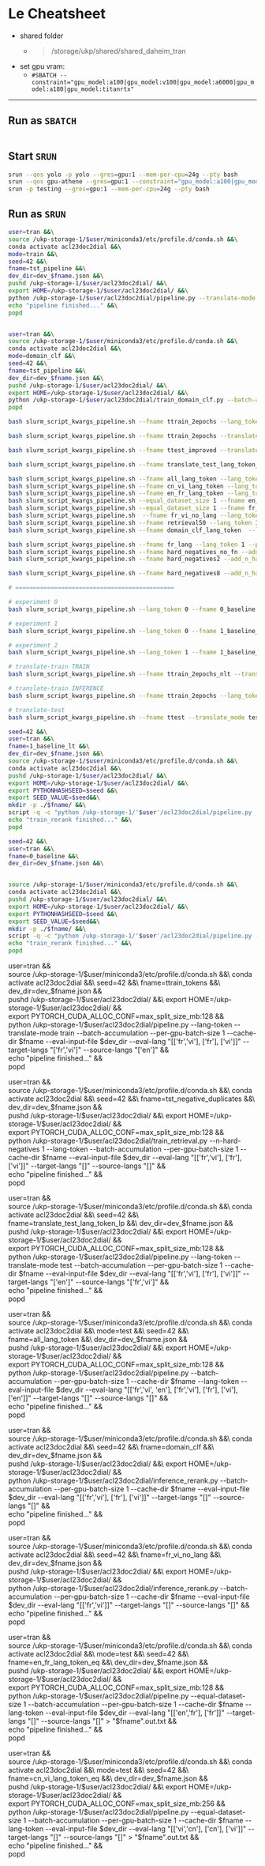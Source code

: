 # Le Cheatsheet
- shared folder
    - > /storage/ukp/shared/shared_daheim_tran 
- set gpu vram:
    - `#SBATCH --constraint="gpu_model:a100|gpu_model:v100|gpu_model:a6000|gpu_model:a180|gpu_model:titanrtx"`
---

## Run as `SBATCH`
```bash

```

## Start `SRUN` 
```bash
srun --qos yolo -p yolo --gres=gpu:1 --mem-per-cpu=24g --pty bash
srun --qos gpu-athene --gres=gpu:1 --constraint="gpu_model:a100|gpu_model:v100|gpu_model:a6000|gpu_model:a180" --mem-per-cpu=42g --pty bash 
srun -p testing --gres=gpu:1 --mem-per-cpu=24g --pty bash
```

## Run as `SRUN` 

```bash
user=tran &&\
source /ukp-storage-1/$user/miniconda3/etc/profile.d/conda.sh &&\
conda activate acl23doc2dial &&\ 
mode=train &&\
seed=42 &&\
fname=tst_pipeline &&\
dev_dir=dev_$fname.json &&\
pushd /ukp-storage-1/$user/acl23doc2dial/ &&\
export HOME=/ukp-storage-1/$user/acl23doc2dial/ &&\
python /ukp-storage-1/$user/acl23doc2dial/pipeline.py --translate-mode $mode --batch-accumulation --per-gpu-batch-size 8 --cache-dir=$fname --lang-token --eval-input-file=$dev_dir --eval-lang "[['fr', 'vi', 'en'], ['fr', 'vi'], ['fr'], ['vi'], ['en']]" --target-langs "['fr', 'vi']" --source-lang "en" &&\
echo "pipeline finished..." &&\
popd


user=tran &&\
source /ukp-storage-1/$user/miniconda3/etc/profile.d/conda.sh &&\
conda activate acl23doc2dial &&\ 
mode=domain_clf &&\
seed=42 &&\
fname=tst_pipeline &&\
dev_dir=dev_$fname.json &&\
pushd /ukp-storage-1/$user/acl23doc2dial/ &&\
export HOME=/ukp-storage-1/$user/acl23doc2dial/ &&\
python /ukp-storage-1/$user/acl23doc2dial/train_domain_clf.py --batch-accumulation --per-gpu-batch-size 32 --cache-dir=$fname --eval-input-file=$dev_dir --eval-lang "[['fr', 'vi'], ['fr'], ['vi']]" --target-langs "[]" --source-lang "[]" &&\
popd
```

```sh
bash slurm_script_kwargs_pipeline.sh --fname ttrain_2epochs --lang_token 1 --per_gpu_batch_size 1 --eval_lang "[['fr', 'vi'], ['fr'], ['vi']]" --target_langs "[]" --source_langs "[]" --length_penalty 2

bash slurm_script_kwargs_pipeline.sh --fname ttrain_2epochs --translate_mode train --lang_token 1 --per_gpu_batch_size 1 --eval_lang "[['fr', 'vi', 'en'], ['fr', 'vi'], ['fr'], ['vi'], ['en']]" --target_langs "['fr', 'vi']" --source_langs "['en']" --length_penalty 2

bash slurm_script_kwargs_pipeline.sh --fname ttest_improved --translate_mode test --lang_token 1 --per_gpu_batch_size 1 --eval_lang "[['fr','vi'], ['fr'], ['vi']]" --target_langs "['en']" --source_langs "['fr', 'vi']" --source_langs "['en']"

bash slurm_script_kwargs_pipeline.sh --fname translate_test_lang_token_lp --translate_mode test --lang_token 1 --per_gpu_batch_size 1 --eval_lang "[['fr', 'vi'], ['fr'], ['vi']]" --target_langs "['en']" --source_langs "['fr', 'vi']"

bash slurm_script_kwargs_pipeline.sh --fname all_lang_token --lang_token 1 --per_gpu_batch_size 8 --eval_lang "[['fr','vi', 'en'], ['fr','vi'], ['fr'], ['vi'], ['en']]" --target_langs "[]" --source_langs "[]"
bash slurm_script_kwargs_pipeline.sh --fname cn_vi_lang_token --lang_token 1 --per_gpu_batch_size 8 --eval_lang "[['cn','vi'], ['vi']]" --target_langs "[]" --source_langs "[]"
bash slurm_script_kwargs_pipeline.sh --fname en_fr_lang_token --lang_token 1 --per_gpu_batch_size 8 --eval_lang "[['fr','en'], ['fr']]" --target_langs "[]" --source_langs "[]"
bash slurm_script_kwargs_pipeline.sh --equal_dataset_size 1 --fname en_no_lang_token_eq --lang_token 1 --per_gpu_batch_size 1 --eval_lang "[['fr','en'], ['fr']]" --target_langs "[]" --source_langs "[]"
bash slurm_script_kwargs_pipeline.sh --equal_dataset_size 1 --fname fr_vi_en_no_lang --lang_token 0 --per_gpu_batch_size 1 --eval_lang "[['fr','vi','en'], ['fr','vi'], ['fr'], ['vi']]" --target_langs "[]" --source_langs "[]"
bash slurm_script_kwargs_pipeline.sh  --fname fr_vi_no_lang --lang_token 0 --per_gpu_batch_size 8 --eval_lang "[['fr','vi'], ['fr'], ['vi']]" --target_langs "[]" --source_langs "[]"
bash slurm_script_kwargs_pipeline.sh --fname retrieval50 --lang_token 1 --per_gpu_batch_size 8 --eval_lang "[['fr','vi'], ['fr'], ['vi']]" --target_langs "[]" --source_langs "[]"
bash slurm_script_kwargs_pipeline.sh --fname domain_clf_lang_token  --lang_token 1 --per_gpu_batch_size 8 --eval_lang "[['fr','vi'], ['fr'], ['vi']]" --target_langs "[]" --source_langs "[]"

bash slurm_script_kwargs_pipeline.sh --fname fr_lang --lang_token 1 --per_gpu_batch_size 8 --eval_lang "[['fr']]" --target_langs "[]" --source_langs "[]"
bash slurm_script_kwargs_pipeline.sh --fname hard_negatives_no_fn --add_n_hard_negatives 1 --lang_token 1 --per_gpu_batch_size 8 --eval_lang "[['fr','vi'], ['fr'], ['vi']]" --target_langs "[]" --source_langs "[]"
bash slurm_script_kwargs_pipeline.sh --fname hard_negatives2 --add_n_hard_negatives 2 --lang_token 1 --per_gpu_batch_size 8 --eval_lang "[['fr','vi'], ['fr'], ['vi']]" --target_langs "[]" --source_langs "[]"

bash slurm_script_kwargs_pipeline.sh --fname hard_negatives8 --add_n_hard_negatives 8 --lang_token 1 --per_gpu_batch_size 8 --eval_lang "[['fr','vi'], ['fr'], ['vi']]" --target_langs "[]" --source_langs "[]"

# =============================================

# experiment 0
bash slurm_script_kwargs_pipeline.sh --lang_token 0 --fname 0_baseline --batch_accumulation --per_gpu_batch_size 1 --eval_lang "[['fr', 'vi'], ['fr'], ['vi']]" --target_langs "[]" --source_langs "[]" --length_penalty 1

# experiment 1
bash slurm_script_kwargs_pipeline.sh --lang_token 0 --fname 1_baseline_lp --batch_accumulation --per_gpu_batch_size 1 --eval_lang "[['fr', 'vi'], ['fr'], ['vi']]" --target_langs "[]" --source_langs "[]" --length_penalty 2

# experiment 2
bash slurm_script_kwargs_pipeline.sh --lang_token 1 --fname 1_baseline_lt --batch_accumulation --per_gpu_batch_size 1 --eval_lang "[['fr', 'vi'], ['fr'], ['vi']]" --target_langs "[]" --source_langs "[]" --length_penalty 2

# translate-train TRAIN
bash slurm_script_kwargs_pipeline.sh --fname ttrain_2epochs_nlt --translate_mode train --lang_token 0 --per_gpu_batch_size 1 --eval_lang "[['fr', 'vi', 'en'], ['fr', 'vi'], ['fr'], ['vi'], ['en']]" --target_langs "['fr', 'vi']" --source_langs "['en']" --length_penalty 1

# translate-train INFERENCE
bash slurm_script_kwargs_pipeline.sh --fname ttrain_2epochs --lang_token 1 --per_gpu_batch_size 1 --eval_lang "[['fr', 'vi'], ['fr'], ['vi']]" --target_langs "[]" --source_langs "[]" --length_penalty 2

# translate-test
bash slurm_script_kwargs_pipeline.sh --fname ttest --translate_mode test --lang_token 1 --per_gpu_batch_size 1 --eval_lang "[['fr','vi'], ['fr'], ['vi']]" --target_langs "['en']" --source_langs "['fr', 'vi']" --length_penalty 2

```


```bash
seed=42 &&\
user=tran &&\
fname=1_baseline_lt &&\
dev_dir=dev_$fname.json &&\
source /ukp-storage-1/$user/miniconda3/etc/profile.d/conda.sh &&\
conda activate acl23doc2dial &&\
pushd /ukp-storage-1/$user/acl23doc2dial/ &&\
export HOME=/ukp-storage-1/$user/acl23doc2dial/ &&\
export PYTHONHASHSEED=$seed &&\
export SEED_VALUE=$seed&&\
mkdir -p ./$fname/ &&\
script -q -c "python /ukp-storage-1/'$user'/acl23doc2dial/pipeline.py  --lang-token --batch-accumulation --per-gpu-batch-size 1 --cache-dir $fname --eval-input-file "$dev_dir"  --eval-lang  \"[['fr', 'vi'], ['fr'], ['vi']]\" --target-langs '[]' --source-langs '[]' --length-penalty 2" | tee -a ./$fname/log_output.txt &&\
echo "train_rerank finished..." &&\
popd

seed=42 &&\
user=tran &&\
fname=0_baseline &&\
dev_dir=dev_$fname.json &&\


source /ukp-storage-1/$user/miniconda3/etc/profile.d/conda.sh &&\
conda activate acl23doc2dial &&\
pushd /ukp-storage-1/$user/acl23doc2dial/ &&\
export HOME=/ukp-storage-1/$user/acl23doc2dial/ &&\
export PYTHONHASHSEED=$seed &&\
export SEED_VALUE=$seed&&\
mkdir -p ./$fname/ &&\
script -q -c "python /ukp-storage-1/'$user'/acl23doc2dial/pipeline.py --batch-accumulation --per-gpu-batch-size 1 --cache-dir $fname --eval-input-file "$dev_dir"  --eval-lang  \"[['fr', 'vi'], ['fr'], ['vi']]\" --target-langs '[]' --source-langs '[]' --length-penalty 1" | tee -a ./$fname/log_output.txt &&\
echo "train_rerank finished..." &&\
popd
````

user=tran &&\
source /ukp-storage-1/$user/miniconda3/etc/profile.d/conda.sh &&\
conda activate acl23doc2dial &&\ 
seed=42 &&\
fname=ttrain_tokens &&\
dev_dir=dev_$fname.json &&\
pushd /ukp-storage-1/$user/acl23doc2dial/ &&\
export HOME=/ukp-storage-1/$user/acl23doc2dial/ &&\
export PYTORCH_CUDA_ALLOC_CONF=max_split_size_mb:128  &&\
python /ukp-storage-1/$user/acl23doc2dial/pipeline.py --lang-token --translate-mode train --batch-accumulation --per-gpu-batch-size 1 --cache-dir $fname --eval-input-file $dev_dir --eval-lang "[['fr','vi'], ['fr'], ['vi']]" --target-langs "['fr','vi']" --source-langs "['en']" &&\
echo "pipeline finished..." &&\
popd


user=tran &&\
source /ukp-storage-1/$user/miniconda3/etc/profile.d/conda.sh &&\
conda activate acl23doc2dial &&\ 
seed=42 &&\
fname=tst_negative_duplicates &&\
dev_dir=dev_$fname.json &&\
pushd /ukp-storage-1/$user/acl23doc2dial/ &&\
export HOME=/ukp-storage-1/$user/acl23doc2dial/ &&\
export PYTORCH_CUDA_ALLOC_CONF=max_split_size_mb:128  &&\
python /ukp-storage-1/$user/acl23doc2dial/train_retrieval.py --n-hard-negatives 1 --lang-token --batch-accumulation --per-gpu-batch-size 1 --cache-dir $fname --eval-input-file $dev_dir --eval-lang "[['fr','vi'], ['fr'], ['vi']]" --target-langs "[]" --source-langs "[]" &&\
echo "pipeline finished..." &&\
popd


user=tran &&\
source /ukp-storage-1/$user/miniconda3/etc/profile.d/conda.sh &&\
conda activate acl23doc2dial &&\ 
seed=42 &&\
fname=translate_test_lang_token_lp &&\
dev_dir=dev_$fname.json &&\
pushd /ukp-storage-1/$user/acl23doc2dial/ &&\
export HOME=/ukp-storage-1/$user/acl23doc2dial/ &&\
export PYTORCH_CUDA_ALLOC_CONF=max_split_size_mb:128  &&\
python /ukp-storage-1/$user/acl23doc2dial/pipeline.py --lang-token --translate-mode test --batch-accumulation --per-gpu-batch-size 1 --cache-dir $fname --eval-input-file $dev_dir --eval-lang "[['fr','vi'], ['fr'], ['vi']]" --target-langs "['en']" --source-langs "['fr','vi']" &&\
echo "pipeline finished..." &&\
popd


user=tran &&\
source /ukp-storage-1/$user/miniconda3/etc/profile.d/conda.sh &&\
conda activate acl23doc2dial &&\ 
mode=test &&\
seed=42 &&\
fname=all_lang_token &&\
dev_dir=dev_$fname.json &&\
pushd /ukp-storage-1/$user/acl23doc2dial/ &&\
export HOME=/ukp-storage-1/$user/acl23doc2dial/ &&\
export PYTORCH_CUDA_ALLOC_CONF=max_split_size_mb:128  &&\
python /ukp-storage-1/$user/acl23doc2dial/pipeline.py --batch-accumulation --per-gpu-batch-size 1 --cache-dir $fname --lang-token --eval-input-file $dev_dir --eval-lang "[['fr','vi', 'en'], ['fr','vi'], ['fr'], ['vi'], ['en']]" --target-langs "[]" --source-langs "[]" &&\
echo "pipeline finished..." &&\
popd


user=tran &&\
source /ukp-storage-1/$user/miniconda3/etc/profile.d/conda.sh &&\
conda activate acl23doc2dial &&\ 
seed=42 &&\
fname=domain_clf &&\
dev_dir=dev_$fname.json &&\
pushd /ukp-storage-1/$user/acl23doc2dial/ &&\
export HOME=/ukp-storage-1/$user/acl23doc2dial/ &&\
python /ukp-storage-1/$user/acl23doc2dial/inference_rerank.py --batch-accumulation --per-gpu-batch-size 1 --cache-dir $fname --eval-input-file $dev_dir --eval-lang "[['fr','vi'], ['fr'], ['vi']]" --target-langs "[]" --source-langs "[]" &&\
echo "pipeline finished..." &&\
popd

user=tran &&\
source /ukp-storage-1/$user/miniconda3/etc/profile.d/conda.sh &&\
conda activate acl23doc2dial &&\ 
seed=42 &&\
fname=fr_vi_no_lang &&\
dev_dir=dev_$fname.json &&\
pushd /ukp-storage-1/$user/acl23doc2dial/ &&\
export HOME=/ukp-storage-1/$user/acl23doc2dial/ &&\
python /ukp-storage-1/$user/acl23doc2dial/inference_rerank.py --batch-accumulation --per-gpu-batch-size 1 --cache-dir $fname --eval-input-file $dev_dir --eval-lang "[['fr','vi']]" --target-langs "[]" --source-langs "[]" &&\
echo "pipeline finished..." &&\
popd



user=tran &&\
source /ukp-storage-1/$user/miniconda3/etc/profile.d/conda.sh &&\
conda activate acl23doc2dial &&\ 
mode=test &&\
seed=42 &&\
fname=en_fr_lang_token_eq &&\
dev_dir=dev_$fname.json &&\
pushd /ukp-storage-1/$user/acl23doc2dial/ &&\
export HOME=/ukp-storage-1/$user/acl23doc2dial/ &&\
export PYTORCH_CUDA_ALLOC_CONF=max_split_size_mb:128 &&\
python /ukp-storage-1/$user/acl23doc2dial/pipeline.py --equal-dataset-size 1 --batch-accumulation --per-gpu-batch-size 1 --cache-dir $fname --lang-token --eval-input-file $dev_dir --eval-lang "[['en','fr'], ['fr']]" --target-langs "[]" --source-langs "[]" > "$fname".out.txt &&\
echo "pipeline finished..." &&\
popd


user=tran &&\
source /ukp-storage-1/$user/miniconda3/etc/profile.d/conda.sh &&\
conda activate acl23doc2dial &&\ 
mode=test &&\
seed=42 &&\
fname=cn_vi_lang_token_eq &&\
dev_dir=dev_$fname.json &&\
pushd /ukp-storage-1/$user/acl23doc2dial/ &&\
export HOME=/ukp-storage-1/$user/acl23doc2dial/ &&\
export PYTORCH_CUDA_ALLOC_CONF=max_split_size_mb:256 &&\
python /ukp-storage-1/$user/acl23doc2dial/pipeline.py --equal-dataset-size 1 --batch-accumulation --per-gpu-batch-size 1 --cache-dir $fname --lang-token --eval-input-file $dev_dir --eval-lang "[['vi','cn'], ['cn'], ['vi']]" --target-langs "[]" --source-langs "[]" > "$fname".out.txt &&\
echo "pipeline finished..." &&\
popd
